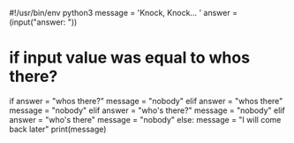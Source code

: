 #!/usr/bin/env python3
message = 'Knock, Knock... '
answer = (input("answer: "))
# if input value was equal to whos there?
if answer = "whos there?"
   message = "nobody"
elif answer = "whos there"
   message = "nobody"
elif answer = "who's there?"
   message = "nobody"
elif answer = "who's there"
   message = "nobody"
else:
    message = "I will come back later"
print(message)
